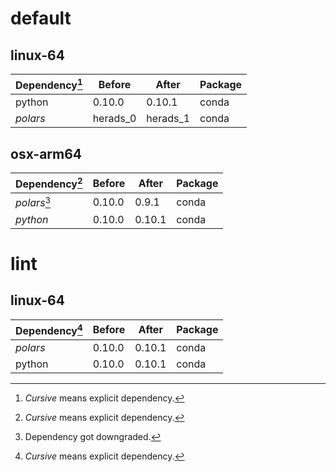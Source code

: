 # default

## linux-64

| Dependency[^1] | Before | After | Package |
| - | - | - | - |
| python | 0.10.0 | 0.10.1 | conda |
| *polars* | herads_0 | herads_1 | conda |

## osx-arm64

| Dependency[^1] | Before | After | Package |
| - | - | - | - |
| *polars*[^2] | 0.10.0 | 0.9.1 | conda |
| *python* | 0.10.0 | 0.10.1 | conda |

# lint

## linux-64

| Dependency[^1] | Before | After | Package |
| - | - | - | - |
| *polars* | 0.10.0 | 0.10.1 | conda |
| python | 0.10.0 | 0.10.1 | conda |

[^1]: *Cursive* means explicit dependency.
[^2]: Dependency got downgraded.
